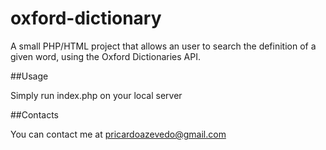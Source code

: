 # oxford-dictionary
A small PHP/HTML project that allows an user to search the definition of a given word, using the Oxford Dictionaries API.

##Usage

Simply run index.php on your local server

##Contacts

You can contact me at pricardoazevedo@gmail.com
